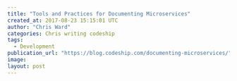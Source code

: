 ```yaml
---
title: "Tools and Practices for Documenting Microservices"
created_at: 2017-08-23 15:15:01 UTC
author: "Chris Ward"
categories: Chris writing codeship
tags: 
  - Development
publication_url: "https://blog.codeship.com/documenting-microservices/"
image: 
layout: post
---
```

